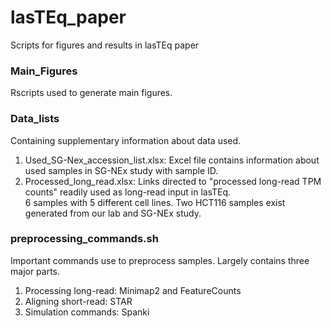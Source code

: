# lasTEq_paper
Scripts for figures and results in lasTEq paper


### Main_Figures
Rscripts used to generate main figures.


### Data_lists
Containing supplementary information about data used.

1. Used_SG-Nex_accession_list.xlsx: Excel file contains information about used samples in SG-NEx study with sample ID.
2. Processed_long_read.xlsx: Links directed to "processed long-read TPM counts" readily used as long-read input in lasTEq.\
6 samples with 5 different cell lines. Two HCT116 samples exist generated from our lab and SG-NEx study.


### preprocessing_commands.sh
Important commands use to preprocess samples. Largely contains three major parts.
1. Processing long-read: Minimap2 and FeatureCounts
2. Aligning short-read: STAR
3. Simulation commands: Spanki
